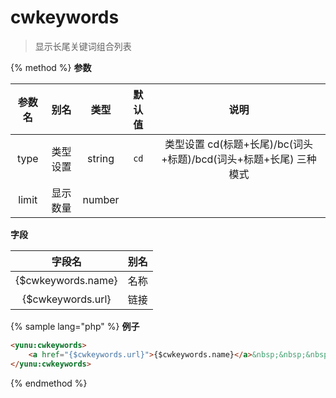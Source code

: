 # cwkeywords

> 显示长尾关键词组合列表

{% method %}
**参数**

|参数名|别名|类型|默认值|说明|
|:----:|:--:|:--:|:----:|:--:|
|type|类型设置|string|`cd`|类型设置 cd(标题+长尾)/bc(词头+标题)/bcd(词头+标题+长尾) 三种模式|
|limit|显示数量|number|&nbsp;|&nbsp;|

**字段**

|字段名|别名|
|:----:|:--:|
|{$cwkeywords.name}|名称|
|{$cwkeywords.url}|链接|

{% sample lang="php" %}
**例子**

```html
<yunu:cwkeywords>
    <a href="{$cwkeywords.url}">{$cwkeywords.name}</a>&nbsp;&nbsp;&nbsp;&nbsp;
</yunu:cwkeywords>
```

{% endmethod %}
